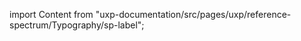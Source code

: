 
import Content from "uxp-documentation/src/pages/uxp/reference-spectrum/Typography/sp-label";

<Content query="product=photoshop"/>
